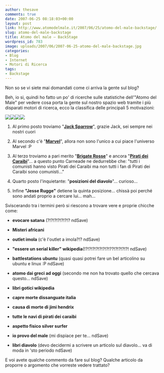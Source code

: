 ```yaml
---
author: thesave
comments: true
date: 2007-06-25 08:18:03+00:00
layout: post
link: http://www.atomodelmale.it/2007/06/25/atomo-del-male-backstage/
slug: atomo-del-male-backstage
title: Atomo del male – BackStage
wordpress_id: 783
image: uploads/2007/06/2007-06-25-atomo-del-male-backstage.jpg
categories:
- Blog
- Internet
- Motori di Ricerca
tags:
- Backstage
---
```


Non so se vi siete mai domandati come ci arriva la gente sul blog?

Beh, io si, quindi ho fatto un po' di ricerche sulle statistiche dell'"Atomo del Male" per vedere cosa porta la gente sul nostro spazio web tramite i più disparati motori di ricerca, ecco la classifica delle principali 5 motivazioni:

![](http://www.astro.umd.edu/~raquel/Links/random/sparrowMS.jpg)![](http://www.comicscontinuum.com/stories/0510/28/wolverine36b.jpg)![](http://italia.pravda.ru/img/idb/brigaterosse.jpg)![](http://fc04.deviantart.com/fs6/i/2005/107/7/2/Sweet_little_devil_by_Drakenborg.jpg)

	
  1. Al primo posto troviamo "[**Jack Sparrow**](/2007/06/01/dritti-alla-meta-e-conquista-la-preda-la-trilogia-di-pirati-dei-caraibi.html)", grazie Jack, sei sempre nei nostri cuori

	
  2. Al secondo c'è "[**Marvel**](/2007/06/16/the-astonishing-marvel-universe-the-x-men.html)", allora non sono l'unico a cui piace l'universo Marvel :P

	
  3. Al terzo troviamo a pari merito "[**Brigate Rosse**](/2007/06/01/le-brigate-rosse.html)" e ancora "[**Pirati dei Caraibi**](/2007/06/01/dritti-alla-meta-e-conquista-la-preda-la-trilogia-di-pirati-dei-caraibi.html)"... a questo punto Carneade ne dedurrebbe che: "tutti i comunisti hanno visto Pirati dei Caraibi ma non tutti i fan di Pirati dei Caraibi sono comunisti..."

	
  4. Quarto posto l'inquietante: "**posizioni  del diavolo**"... curioso...

	
  5. Infine **"Jesse Rugge"** detiene la quinta posizione... chissà poi perché sono andati proprio a cercare lui... mah...

Sviscerando tra i termini però si riescono a trovare vere e proprie chicche come:

	
  * **evocare satana** (?!?!?!?!?!?!? ndSave)

	
  * **Misteri africani**

	
  * **outlet imola** (c'è l'outlet a imola?!? ndSave)

	
  * **"essere un serial killer"  wikipedia**(!?!?!?!?!?!?!?!??!?!?!?!?! ndSave)

	
  * **battlestations ubuntu** (quasi quasi potrei fare un bel articolino su ubuntu e linux :P ndSave)

	
  * **atomo dai greci ad oggi** (secondo me non ha trovato quello che cercava questo... ndSave)

	
  * **libri gotici wikipedia**

	
  * **capre morte dissanguate italia**

	
  * **causa di morte di jimi hendrix**

	
  * **tutte le navi di pirati dei caraibi**

	
  * **aspetto fisico silver surfer**

	
  * **io provo del male** (mi dispiace per te... ndSave)

	
  * **libri diavolo** (devo decidermi a scrivere un articolo sul diavolo... va di moda in 'sto periodo ndSave)

E voi avete qualche commento da fare sul blog? Qualche articolo da proporre o argomento che vorreste vedere trattato?
